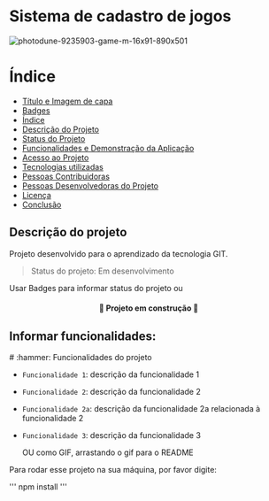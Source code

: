 <h1>Sistema de cadastro de jogos</h1>

![photodune-9235903-game-m-16x91-890x501](https://github.com/corefontez/sistema-de-cadastro/assets/62902941/8cedc077-58ed-4359-a97a-e5c5b7444010)

# Índice 

* [Título e Imagem de capa](#Título-e-Imagem-de-capa)
* [Badges](#badges)
* [Índice](#índice)
* [Descrição do Projeto](#descrição-do-projeto)
* [Status do Projeto](#status-do-Projeto)
* [Funcionalidades e Demonstração da Aplicação](#funcionalidades-e-demonstração-da-aplicação)
* [Acesso ao Projeto](#acesso-ao-projeto)
* [Tecnologias utilizadas](#tecnologias-utilizadas)
* [Pessoas Contribuidoras](#pessoas-contribuidoras)
* [Pessoas Desenvolvedoras do Projeto](#pessoas-desenvolvedoras)
* [Licença](#licença)
* [Conclusão](#conclusão)

<h2>Descrição do projeto</h2>
Projeto desenvolvido para o aprendizado da tecnologia GIT.

> Status do projeto: Em desenvolvimento

Usar Badges para informar status do projeto 
ou <h4 align="center"> 
    :construction:  Projeto em construção  :construction:
</h4>

<h2>Informar funcionalidades:</h2>
# :hammer: Funcionalidades do projeto

- `Funcionalidade 1`: descrição da funcionalidade 1
- `Funcionalidade 2`: descrição da funcionalidade 2
- `Funcionalidade 2a`: descrição da funcionalidade 2a relacionada à funcionalidade 2
- `Funcionalidade 3`: descrição da funcionalidade 3

  OU como GIF, arrastando o gif para o README




  


Para rodar esse projeto na sua máquina, por favor digite:


'''
npm install
'''
